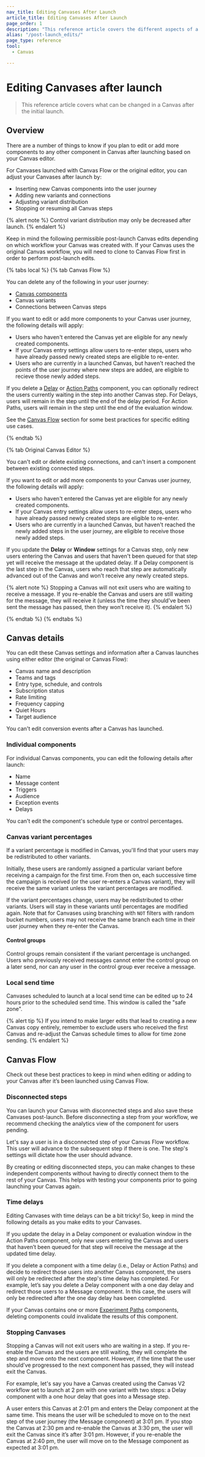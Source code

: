 ```yaml
---
nav_title: Editing Canvases After Launch
article_title: Editing Canvases After Launch
page_order: 1
description: "This reference article covers the different aspects of a Canvas that can be changed after the initial launch."
alias: "/post-launch_edits/"
page_type: reference
tool:
  - Canvas

---
```


# Editing Canvases after launch

> This reference article covers what can be changed in a Canvas after the initial launch.

## Overview

There are a number of things to know if you plan to edit or add more components to any other component in Canvas after launching based on your Canvas editor. 

For Canvases launched with Canvas Flow or the original editor, you can adjust your Canvases after launch by:
* Inserting new Canvas components into the user journey
* Adding new variants and connections
* Adjusting variant distribution
* Stopping or resuming all Canvas steps

{% alert note %}
Control variant distribution may only be decreased after launch.
{% endalert %}

Keep in mind the following permissible post-launch Canvas edits depending on which workflow your Canvas was created with. If your Canvas uses the original Canvas workflow, you will need to clone to Canvas Flow first in order to perform post-launch edits.

{% tabs local %}
{% tab Canvas Flow %}

You can delete any of the following in your user journey:

- [Canvas components]({{site.baseurl}}/user_guide/engagement_tools/canvas/canvas_components)
- Canvas variants 
- Connections between Canvas steps

If you want to edit or add more components to your Canvas user journey, the following details will apply:

- Users who haven't entered the Canvas yet are eligible for any newly created components. 
- If your Canvas entry settings allow users to re-enter steps, users who have already passed newly created steps are eligible to re-enter.
- Users who are currently in a launched Canvas, but haven't reached the points of the user journey where new steps are added, are eligible to recieve those newly added steps. 

If you delete a [Delay]({{site.baseurl}}/user_guide/engagement_tools/canvas/canvas_components/delay_step/) or [Action Paths]({{site.baseurl}}/user_guide/engagement_tools/canvas/canvas_components/action_paths/) component, you can optionally redirect the users currently waiting in the step into another Canvas step. For Delays, users will remain in the step until the end of the delay period. For Action Paths, users will remain in the step until the end of the evaluation window.

See the [Canvas Flow](#canvas-flow) section for some best practices for specific editing use cases. 

{% endtab %}

{% tab Original Canvas Editor %}

You can't edit or delete existing connections, and can't insert a component between existing connected steps. 

If you want to edit or add more components to your Canvas user journey, the following details will apply:

- Users who haven't entered the Canvas yet are eligible for any newly created components. 
- If your Canvas entry settings allow users to re-enter steps, users who have already passed newly created steps are eligible to re-enter.
- Users who are currently in a launched Canvas, but haven't reached the newly added steps in the user journey, are eligible to receive those newly added steps.

If you update the **Delay** or **Window** settings for a Canvas step, only new users entering the Canvas and users that haven't been queued for that step yet will receive the message at the updated delay. If a Delay component is the last step in the Canvas, users who reach that step are automatically advanced out of the Canvas and won't receive any newly created steps. 

{% alert note %}
Stopping a Canvas will not exit users who are waiting to receive a message. If you re-enable the Canvas and users are still waiting for the message, they will receive it (unless the time they should’ve been sent the message has passed, then they won’t receive it).
{% endalert %}

{% endtab %}
{% endtabs %}

## Canvas details

You can edit these Canvas settings and information after a Canvas launches using either editor (the original or Canvas Flow): 
* Canvas name and description
* Teams and tags
* Entry type, schedule, and controls
* Subscription status
* Rate limiting
* Frequency capping
* Quiet Hours
* Target audience

You can't edit conversion events after a Canvas has launched.

### Individual components

For individual Canvas components, you can edit the following details after launch:
* Name
* Message content
* Triggers
* Audience
* Exception events
* Delays

You can't edit the component's schedule type or control percentages.

### Canvas variant percentages

If a variant percentage is modified in Canvas, you'll find that your users may be redistributed to other variants.

Initially, these users are randomly assigned a particular variant before receiving a campaign for the first time. From then on, each successive time the campaign is received (or the user re-enters a Canvas variant), they will receive the same variant unless the variant percentages are modified.

If the variant percentages change, users may be redistributed to other variants. Users will stay in these variants until percentages are modified again. Note that for Canvases using branching with `NOT` filters with random bucket numbers, users may not receive the same branch each time in their user journey when they re-enter the Canvas.

#### Control groups

Control groups remain consistent if the variant percentage is unchanged. Users who previously received messages cannot enter the control group on a later send, nor can any user in the control group ever receive a message.

### Local send time

Canvases scheduled to launch at a local send time can be edited up to 24 hours prior to the scheduled send time. This window is called the "safe zone". 

{% alert tip %}
If you intend to make larger edits that lead to creating a new Canvas copy entirely, remember to exclude users who received the first Canvas and re-adjust the Canvas schedule times to allow for time zone sending.
{% endalert %}

## Canvas Flow

Check out these best practices to keep in mind when editing or adding to your Canvas after it’s been launched using Canvas Flow. 

### Disconnected steps

You can launch your Canvas with disconnected steps and also save these Canvases post-launch. Before disconnecting a step from your workflow, we recommend checking the analytics view of the component for users pending.

Let's say a user is in a disconnected step of your Canvas Flow workflow. This user will advance to the subsequent step if there is one. The step's settings will dictate how the user should advance. 

By creating or editing disconnected steps, you can make changes to these independent components without having to directly connect them to the rest of your Canvas. This helps with testing your components prior to going launching your Canvas again. 

### Time delays

Editing Canvases with time delays can be a bit tricky! So, keep in mind the following details as you make edits to your Canvases.

If you update the delay in a Delay component or evaluation window in the Action Paths component, only new users entering the Canvas and users that haven’t been queued for that step will receive the message at the updated time delay.

If you delete a component with a time delay (i.e., Delay or Action Paths) and decide to redirect those users into another Canvas component, the users will only be redirected after the step's time delay has completed. For example, let’s say you delete a Delay component with a one day delay and redirect those users to a Message component. In this case, the users will only be redirected after the one day delay has been completed.

If your Canvas contains one or more [Experiment Paths]({{site.baseurl}}/user_guide/engagement_tools/canvas/canvas_components/experiment_step/) components, deleting components could invalidate the results of this component.

### Stopping Canvases

Stopping a Canvas will not exit users who are waiting in a step. If you re-enable the Canvas and the users are still waiting, they will complete the step and move onto the next component. However, if the time that the user should’ve progressed to the next component has passed, they will instead exit the Canvas. 

For example, let's say you have a Canvas created using the Canvas V2 workflow set to launch at 2 pm with one variant with two steps: a Delay component with a one hour delay that goes into a Message step. 

A user enters this Canvas at 2:01 pm and enters the Delay component at the same time. This means the user will be scheduled to move on to the next step of the user journey (the Message component) at 3:01 pm. If you stop the Canvas at 2:30 pm and re-enable the Canvas at 3:30 pm, the user will exit the Canvas since it’s after 3:01 pm. However, if you re-enable the Canvas at 2:40 pm, the user will move on to the Message component as expected at 3:01 pm.
